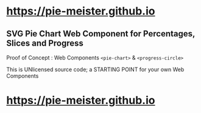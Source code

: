 # https://pie-meister.github.io

## SVG Pie Chart Web Component for Percentages, Slices and Progress

Proof of Concept : Web Components ``<pie-chart>`` & ``<progress-circle>``

This is UNlicensed source code; a STARTING POINT for your own Web Components

# https://pie-meister.github.io
